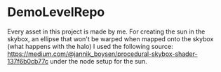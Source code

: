 # DemoLevelRepo
Every asset in this project is made by me.
For creating the sun in the skybox, an ellipse that won't be warped when mapped onto the skybox (what happens with the halo) I used the following source: 
https://medium.com/@jannik_boysen/procedural-skybox-shader-137f6b0cb77c under the node setup for the sun.
